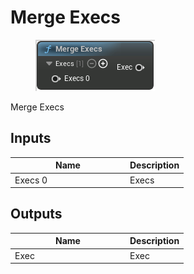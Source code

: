 # Merge Execs

<div align="left" data-full-width="false">

<figure><img src="../../../.gitbook/assets/Merge Execs.png" alt=""><figcaption></figcaption></figure>

</div>

Merge Execs

## Inputs

<table><thead><tr><th width="170">Name</th><th>Description</th></tr></thead><tbody><tr><td>Execs 0</td><td>Execs</td></tr></tbody></table>

## Outputs

<table><thead><tr><th width="170">Name</th><th>Description</th></tr></thead><tbody><tr><td>Exec</td><td>Exec</td></tr></tbody></table>
